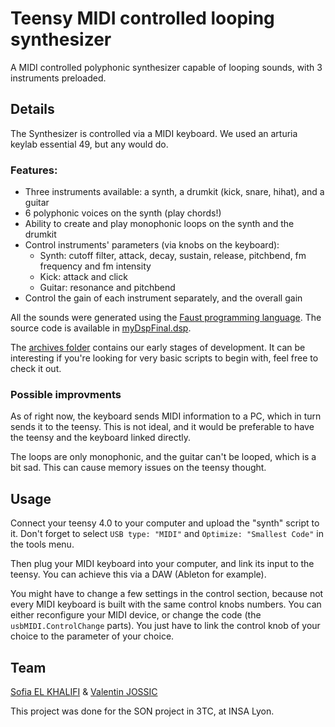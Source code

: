 # Teensy MIDI controlled looping synthesizer

A MIDI controlled polyphonic synthesizer capable of looping sounds, with 3 instruments preloaded.

## Details

The Synthesizer is controlled via a MIDI keyboard. We used an arturia keylab essential 49, but any would do.

### Features:

 - Three instruments available: a synth, a drumkit (kick, snare, hihat), and a guitar
 - 6 polyphonic voices on the synth (play chords!)
 - Ability to create and play monophonic loops on the synth and the drumkit
 - Control instruments' parameters (via knobs on the keyboard): 
    - Synth: cutoff filter, attack, decay, sustain, release, pitchbend, fm frequency and fm intensity
    - Kick: attack and click
    - Guitar: resonance and pitchbend
 - Control the gain of each instrument separately, and the overall gain

All the sounds were generated using the [Faust programming language](https://faust.grame.fr/). The source code is available in [myDspFinal.dsp](myDspFinal.dsp).

The [archives folder](archives/) contains our early stages of development. It can be interesting if you're looking for very basic scripts to begin with, feel free to check it out.

### Possible improvments
As of right now, the keyboard sends MIDI information to a PC, which in turn sends it to the teensy. This is not ideal, and it would be preferable to have the teensy and the keyboard linked directly.

The loops are only monophonic, and the guitar can't be looped, which is a bit sad. This can cause memory issues on the teensy thought.

## Usage

Connect your teensy 4.0 to your computer and upload the "synth" script to it. Don't forget to select ```USB type: "MIDI"``` and ```Optimize: "Smallest Code"``` in the tools menu.

Then plug your MIDI keyboard into your computer, and link its input to the teensy. You can achieve this via a DAW (Ableton for example).

You might have to change a few settings in the control section, because not every MIDI keyboard is built with the same control knobs numbers. You can either reconfigure your MIDI device, or change the code (the ```usbMIDI.ControlChange``` parts). You just have to link the control knob of your choice to the parameter of your choice.

## Team

[Sofia EL KHALIFI](https://github.com/Soubzar) & [Valentin JOSSIC](https://github.com/vqlion)

This project was done for the SON project in 3TC, at INSA Lyon. 